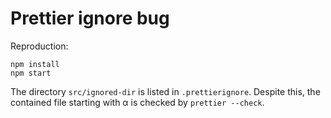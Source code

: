 # Prettier ignore bug

Reproduction:

    npm install
    npm start

The directory `src/ignored-dir` is listed in `.prettierignore`. Despite this, the contained file starting with α is checked by `prettier --check`.